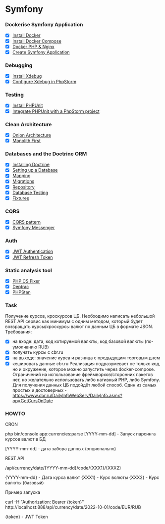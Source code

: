 # Symfony

### Dockerise Symfony Application

- [X] [Install Docker](https://docs.docker.com/engine/install/)
- [X] [Install Docker Compose](https://docs.docker.com/compose/install/)
- [X] [Docker PHP & Nginx]()
- [X] [Create Symfony Application](https://symfony.com/doc/current/setup.html)

### Debugging

- [X] [Install Xdebug](https://xdebug.org/docs/install#pecl)
- [X] [Configure Xdebug in PhpStorm](https://www.jetbrains.com/help/phpstorm/configuring-xdebug.html)

### Testing

- [X] [Install PHPUnit](https://symfony.com/doc/current/testing.html#the-phpunit-testing-framework)
- [X] [Integrate PHPUnit with a PhpStorm project](https://symfony.com/doc/current/testing.html#the-phpunit-testing-framework)

### Clean Architecture

- [X] [Onion Architecture](https://blog.cleancoder.com/uncle-bob/2012/08/13/the-clean-architecture.html)
- [X] [Monolith First](https://martinfowler.com/bliki/MonolithFirst.html)

### Databases and the Doctrine ORM

- [X] [Installing Doctrine](https://symfony.com/doc/current/doctrine.html)
- [X] [Setting up a Database](https://symfony.com/doc/current/the-fast-track/en/7-database.html)
- [X] [Mapping](https://www.doctrine-project.org/projects/doctrine-orm/en/current/reference/xml-mapping.html)
- [X] [Migrations](https://symfony.com/doc/current/doctrine.html#migrations-creating-the-database-tables-schema)
- [X] [Repository](https://symfony.com/doc/current/doctrine.html#querying-for-objects-the-repository)
- [X] [Database Testing](https://symfony.com/doc/current/testing/database.html)
- [X] [Fixtures](https://symfony.com/bundles/DoctrineFixturesBundle/current/index.html)

### CQRS

- [X] [CQRS pattern](https://docs.microsoft.com/en-us/azure/architecture/patterns/cqrs)
- [X] [Symfony Messenger](https://symfony.com/doc/current/messenger.html)

### Auth

- [X] [JWT Authentication](https://github.com/lexik/LexikJWTAuthenticationBundle)
- [X] [JWT Refresh Token](https://github.com/markitosgv/JWTRefreshTokenBundle)

### Static analysis tool

- [X] [PHP CS Fixer](https://github.com/FriendsOfPHP/PHP-CS-Fixer)
- [X] [Deptrac](https://qossmic.github.io/deptrac/)
- [X] [PHPStan](https://github.com/phpstan/phpstan)

### Task

Получение курсов, кроскурсов ЦБ.
Необходимо написать небольшой REST API сервис как минимум с одним методом, который будет возвращать курсы/кроскурсы валют по данным ЦБ в формате JSON.
Требования:
- [X] на входе: дата, код котируемой валюты, код базовой валюты (по-умолчанию RUB)
- [X] получать курсы с cbr.ru
- [X] на выходе: значение курса и разница с предыдущим торговым днем
- [X] кешировать данные cbr.ru
  Реализация подразумевает не только код, но и окружение, которое можно запустить через docker-compose.
  Ограничений на использование фреймворков/сторонних пакетов нет, но желательно использовать либо нативный PHP, либо Symfony.
  Для получения данных ЦБ подойдёт любой способ. Один из самых простых и достоверных - https://www.cbr.ru/DailyInfoWebServ/DailyInfo.asmx?op=GetCursOnDate

### HOWTO
CRON

php bin/console app:currencies:parse [YYYY-mm-dd] - Запуск парсинга курсов валют в БД

[YYYY-mm-dd] - дата забора данных (опционально)

REST API

/api/currency/date/{YYYY-mm-dd}/code/{XXX1}/{XXX2}

{YYYY-mm-dd} - Дата курса валют
{XXX1} - Курс волюты
{XXX2} - Курс валюты (базовый)

Пример запуска

curl -H "Authorization: Bearer {token}" http://localhost:888/api/currency/date/2022-10-01/code/EUR/RUB   

{token} - JWT Token